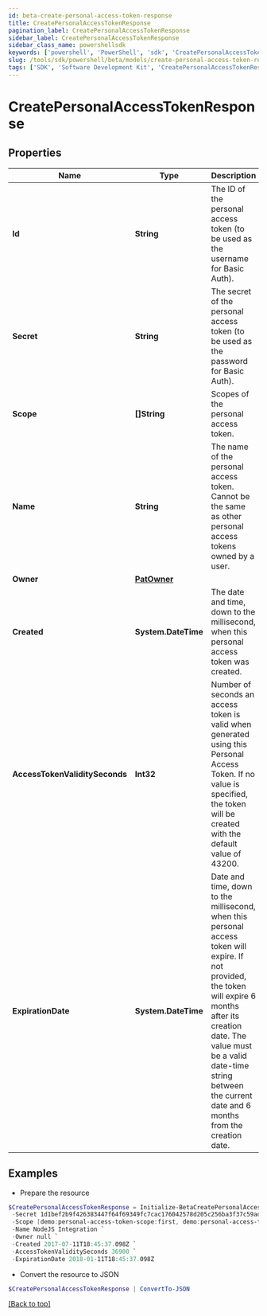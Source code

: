 ```yaml
---
id: beta-create-personal-access-token-response
title: CreatePersonalAccessTokenResponse
pagination_label: CreatePersonalAccessTokenResponse
sidebar_label: CreatePersonalAccessTokenResponse
sidebar_class_name: powershellsdk
keywords: ['powershell', 'PowerShell', 'sdk', 'CreatePersonalAccessTokenResponse', 'BetaCreatePersonalAccessTokenResponse'] 
slug: /tools/sdk/powershell/beta/models/create-personal-access-token-response
tags: ['SDK', 'Software Development Kit', 'CreatePersonalAccessTokenResponse', 'BetaCreatePersonalAccessTokenResponse']
---
```



# CreatePersonalAccessTokenResponse

## Properties

Name | Type | Description | Notes
------------ | ------------- | ------------- | -------------
**Id** | **String** | The ID of the personal access token (to be used as the username for Basic Auth). | [required]
**Secret** | **String** | The secret of the personal access token (to be used as the password for Basic Auth). | [required]
**Scope** | **[]String** | Scopes of the personal  access token. | [required]
**Name** | **String** | The name of the personal access token. Cannot be the same as other personal access tokens owned by a user. | [required]
**Owner** | [**PatOwner**](pat-owner) |  | [required]
**Created** | **System.DateTime** | The date and time, down to the millisecond, when this personal access token was created. | [required]
**AccessTokenValiditySeconds** | **Int32** | Number of seconds an access token is valid when generated using this Personal Access Token. If no value is specified, the token will be created with the default value of 43200. | [required]
**ExpirationDate** | **System.DateTime** | Date and time, down to the millisecond, when this personal access token will expire. If not provided, the token will expire 6 months after its creation date. The value must be a valid date-time string between the current date and 6 months from the creation date. | [required]

## Examples

- Prepare the resource
```powershell
$CreatePersonalAccessTokenResponse = Initialize-BetaCreatePersonalAccessTokenResponse  -Id 86f1dc6fe8f54414950454cbb11278fa `
 -Secret 1d1bef2b9f426383447f64f69349fc7cac176042578d205c256ba3f37c59adb9 `
 -Scope [demo:personal-access-token-scope:first, demo:personal-access-token-scope:second] `
 -Name NodeJS Integration `
 -Owner null `
 -Created 2017-07-11T18:45:37.098Z `
 -AccessTokenValiditySeconds 36900 `
 -ExpirationDate 2018-01-11T18:45:37.098Z
```

- Convert the resource to JSON
```powershell
$CreatePersonalAccessTokenResponse | ConvertTo-JSON
```


[[Back to top]](#) 

